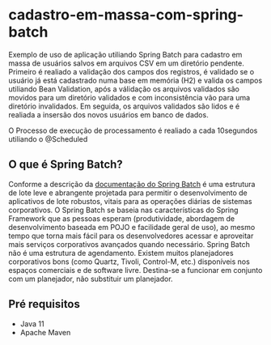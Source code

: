# cadastro-em-massa-com-spring-batch
Exemplo de uso de aplicação utiliando Spring Batch para cadastro em massa de usuários salvos  em arquivos CSV em um diretório pendente. 
Primeiro é realiado a validação dos campos dos registros, é validado se o usuário já está cadastrado numa base em memória (H2) e valida os campos utiliando Bean Validation, após a válidação os arquivos validados são movidos para um diretório validados e com inconsistência vão para uma diretório invalidados.
Em seguida, os arquivos validados são lidos e é realiada a insersão dos novos usuários em banco de dados.

O Processo de execução de processamento é realiado a cada 10segundos utiliando o @Scheduled

## O que é Spring Batch?
Conforme a descrição da [documentação do Spring Batch](https://docs.spring.io/spring-batch/docs/current/reference/html/spring-batch-intro.html#spring-batch-intro) é uma estrutura de lote leve e abrangente projetada para permitir o desenvolvimento de aplicativos de lote robustos, vitais para as operações diárias de sistemas corporativos. O Spring Batch se baseia nas características do Spring Framework que as pessoas esperam (produtividade, abordagem de desenvolvimento baseada em POJO e facilidade geral de uso), ao mesmo tempo que torna mais fácil para os desenvolvedores acessar e aproveitar mais serviços corporativos avançados quando necessário. Spring Batch não é uma estrutura de agendamento. Existem muitos planejadores corporativos bons (como Quartz, Tivoli, Control-M, etc.) disponíveis nos espaços comerciais e de software livre. Destina-se a funcionar em conjunto com um planejador, não substituir um planejador.


## Pré requisitos

- Java 11
- Apache Maven

